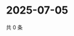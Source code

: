 # 2025-07-05

共 0 条

<!-- BEGIN ZHIHUVIDEO -->
<!-- 最后更新时间 Sat Jul 05 2025 01:10:12 GMT+0800 (China Standard Time) -->

<!-- END ZHIHUVIDEO -->
